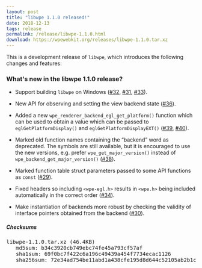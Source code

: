```yaml
---
layout: post
title: "libwpe 1.1.0 released!"
date: 2018-12-13
tags: release
permalink: /release/libwpe-1.1.0.html
download: https://wpewebkit.org/releases/libwpe-1.1.0.tar.xz
---
```


This is a development release of `libwpe`, which introduces the following
changes and features:

### What's new in the libwpe 1.1.0 release?

- Support building `libwpe` on Windows ([#32](https://github.com/WebPlatformForEmbedded/libwpe/issues/32), [#31](https://github.com/WebPlatformForEmbedded/libwpe/pull/31), [#33](https://github.com/WebPlatformForEmbedded/libwpe/pull/33)).

- New API for observing and setting the view backend state ([#36](https://github.com/WebPlatformForEmbedded/libwpe/pull/36)).

- Added a new `wpe_renderer_backend_egl_get_platform()` function which can
  be used to obtain a value which can be passed to `eglGetPlatformDisplay()`
  and `eglGetPlatformDisplayEXT()` ([#39](https://github.com/WebPlatformForEmbedded/libwpe/pull/39), [#40](https://github.com/WebPlatformForEmbedded/libwpe/pull/40)).

- Marked old function names containing the “backend” word as deprecated.
  The symbols are still available, but it is encouraged to use the new
  versions, e.g. prefer `wpe_get_major_version()` instead of
  `wpe_backend_get_major_version()` ([#38](https://github.com/WebPlatformForEmbedded/libwpe/pull/38)).

- Marked function table struct parameters passed to some API functions
  as `const` ([#29](https://github.com/WebPlatformForEmbedded/libwpe/pull/29)).

- Fixed headers so including `<wpe-egl.h>` results in `<wpe.h>` being included
  automatically in the correct order ([#34](https://github.com/WebPlatformForEmbedded/libwpe/pull/34)).

- Make instantiation of backends more robust by checking the validity of
  interface pointers obtained from the backend ([#30](https://github.com/WebPlatformForEmbedded/libwpe/pull/30)).


##### Checksums

<pre>
libwpe-1.1.0.tar.xz (46.4KB)
   md5sum: b34c3920cb749ebc74fe45a793cf57af
   sha1sum: 69f0bc7f422c6a196c49439a454f7734ecac1126
   sha256sum: 72e34ad754be11abd1a438cfe195d8d644c52105ab2b1c3b39dec6228bc776ce
</pre>
